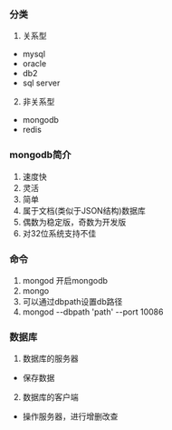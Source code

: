 ### 分类
1. 关系型
- mysql
- oracle
- db2
- sql server
2. 非关系型
- mongodb
- redis

### mongodb简介
1. 速度快
2. 灵活
3. 简单
4. 属于文档(类似于JSON结构)数据库
5. 偶数为稳定版，奇数为开发版
6. 对32位系统支持不佳

### 命令
1. mongod 开启mongodb
2. mongo
3. 可以通过dbpath设置db路径
4. mongod --dbpath 'path' --port 10086

### 数据库
1. 数据库的服务器
  - 保存数据
2. 数据库的客户端
  - 操作服务器，进行增删改查